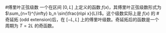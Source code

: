 #傅里叶正弦级数 
    一个在区间 $[0, L]$ 上定义的函数 $f(x)$，其傅里叶正弦级数形式为 $\sum_{n=1}^{\infty} b_n \sin(\frac{n\pi x}{L})$。这个级数实际上是 $f(x)$ 的 #奇延拓 (odd extension)后，在 $[-L, L]$ 上的傅里叶级数。奇延拓后的函数是一个周期为 $T=2L$ 的奇函数。